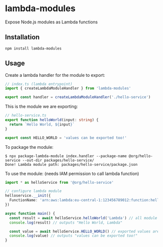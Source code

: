 # lambda-modules

Expose Node.js modules as Lambda functions

## Installation

```
npm install lambda-modules
```

## Usage

Create a lambda handler for the module to export:

```ts
// index.ts (lambda entrypoint)
import { createLambdaModuleHandler } from 'lambda-modules'

export const handler = createLambdaModuleHandler('./hello-service')
```

This is the module we are exporting:

```ts
// hello-service.ts
export function helloWorld(input: string) {
  return `Hello World, ${input}`
}

export const HELLO_WORLD = 'values can be exported too!'
```

To package the module:

```
$ npx package-lambda-module index.handler --package-name @org/hello-service --out-dir packages/hello-service/
Done! Lambda module path: packages/hello-service/package.json
```

To use the module: (needs IAM permission to call lambda function)

```ts
import * as helloService from '@org/hello-service'

// configure lambda module
helloservice.__init({
  FunctionName: 'arn:aws:lambda:eu-central-1:123456789012:function:hello-service-handler',
})

async function main() {
  const result = await helloService.helloWorld('Lambda') // all module exports are converted to async functions
  console.log(result) // outputs "Hello World, Lambda"

  const value = await helloService.HELLO_WORLD() // exported values are also available as async functions
  console.log(value) // outputs "values can be exported too!"
}
```

